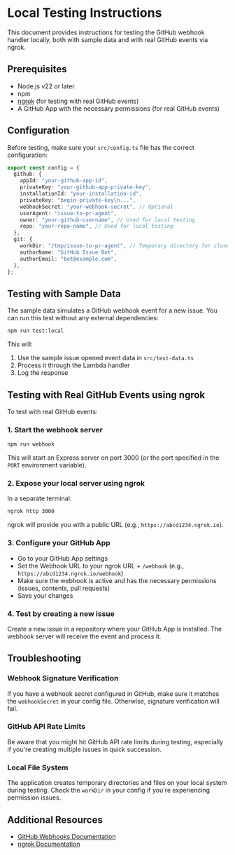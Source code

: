 # Local Testing Instructions

This document provides instructions for testing the GitHub webhook handler locally, both with sample data and with real GitHub events via ngrok.

## Prerequisites

- Node.js v22 or later
- npm
- [ngrok](https://ngrok.com/) (for testing with real GitHub events)
- A GitHub App with the necessary permissions (for real GitHub events)

## Configuration

Before testing, make sure your `src/config.ts` file has the correct configuration:

```typescript
export const config = {
  github: {
    appId: "your-github-app-id",
    privateKey: "your-github-app-private-key",
    installationId: "your-installation-id",
    privateKey: "begin-private-key\n...",
    webhookSecret: "your-webhook-secret", // Optional
    userAgent: "issue-to-pr-agent",
    owner: "your-github-username", // Used for local testing
    repo: "your-repo-name", // Used for local testing
  },
  git: {
    workDir: "/tmp/issue-to-pr-agent", // Temporary directory for cloned repositories
    authorName: "GitHub Issue Bot",
    authorEmail: "bot@example.com",
  },
};
```

## Testing with Sample Data

The sample data simulates a GitHub webhook event for a new issue. You can run this test without any external dependencies:

```bash
npm run test:local
```

This will:

1. Use the sample issue opened event data in `src/test-data.ts`
2. Process it through the Lambda handler
3. Log the response

## Testing with Real GitHub Events using ngrok

To test with real GitHub events:

### 1. Start the webhook server

```bash
npm run webhook
```

This will start an Express server on port 3000 (or the port specified in the `PORT` environment variable).

### 2. Expose your local server using ngrok

In a separate terminal:

```bash
ngrok http 3000
```

ngrok will provide you with a public URL (e.g., `https://abcd1234.ngrok.io`).

### 3. Configure your GitHub App

- Go to your GitHub App settings
- Set the Webhook URL to your ngrok URL + `/webhook` (e.g., `https://abcd1234.ngrok.io/webhook`)
- Make sure the webhook is active and has the necessary permissions (issues, contents, pull requests)
- Save your changes

### 4. Test by creating a new issue

Create a new issue in a repository where your GitHub App is installed. The webhook server will receive the event and process it.

## Troubleshooting

### Webhook Signature Verification

If you have a webhook secret configured in GitHub, make sure it matches the `webhookSecret` in your config file. Otherwise, signature verification will fail.

### GitHub API Rate Limits

Be aware that you might hit GitHub API rate limits during testing, especially if you're creating multiple issues in quick succession.

### Local File System

The application creates temporary directories and files on your local system during testing. Check the `workDir` in your config if you're experiencing permission issues.

## Additional Resources

- [GitHub Webhooks Documentation](https://docs.github.com/en/developers/webhooks-and-events/webhooks/about-webhooks)
- [ngrok Documentation](https://ngrok.com/docs)
